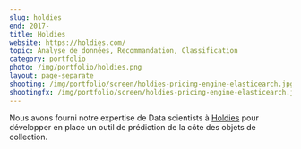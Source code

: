 ```yaml
---
slug: holdies
end: 2017-
title: Holdies
website: https://holdies.com/
topic: Analyse de données, Recommandation, Classification
category: portfolio
photo: /img/portfolio/holdies.png
layout: page-separate
shooting: /img/portfolio/screen/holdies-pricing-engine-elasticearch.jpg
shootingfx: /img/portfolio/screen/holdies-pricing-engine-elasticearch.jpg
---
```

Nous avons fourni notre expertise de Data scientists à [Holdies]({{page.website}}) pour développer en place un outil de prédiction de la côte des objets de collection.

